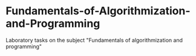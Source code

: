 # Fundamentals-of-Algorithmization-and-Programming
Laboratory tasks on the subject "Fundamentals of algorithmization and programming"

